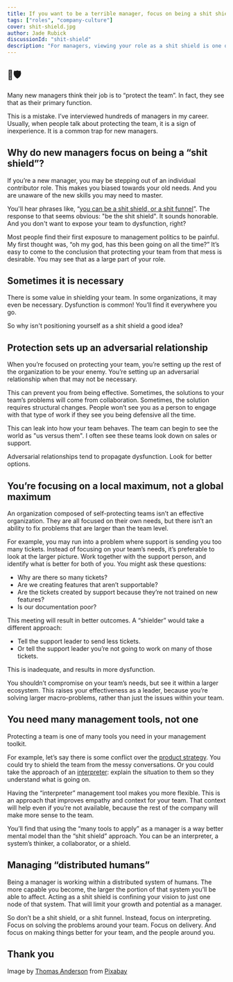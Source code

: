 ```yaml
---
title: If you want to be a terrible manager, focus on being a shit shield
tags: ["roles", "company-culture"]
cover: shit-shield.jpg
author: Jade Rubick
discussionId: "shit-shield"
description: "For managers, viewing your role as a shit shield is one of the most common early mistakes. Learn the dangers of being a shit shield, and what to do instead."
---
```


## 💩🛡️

Many new managers think their job is to “protect the team”. In fact, they see that as their primary function. 

This is a mistake. I’ve interviewed hundreds of managers in my career. Usually, when people talk about protecting the team, it is a sign of inexperience. It is a common trap for new managers.

<re-img src="shit-shield.jpg"></re-img>

## Why do new managers focus on being a “shit shield”?

If you’re a new manager, you may be stepping out of an individual contributor role. This makes you biased towards your old needs. And you are unaware of the new skills you may need to master. 

You'll hear phrases like, “[you can be a shit shield, or a shit funnel](https://techcrunch.com/2010/03/14/key-to-gmail/)”. The response to that seems obvious: "be the shit shield". It sounds honorable. And you don't want to expose your team to dysfunction, right?

<re-img src="good-person.png" width="40%"></re-img>

Most people find their first exposure to management politics to be painful. My first thought was, “oh my god, has this been going on all the time?” It’s easy to come to the conclusion that protecting your team from that mess is desirable. You may see that as a large part of your role. 

## Sometimes it is necessary

There is some value in shielding your team. In some organizations, it may even be necessary. Dysfunction is common! You’ll find it everywhere you go. 

So why isn't positioning yourself as a shit shield a good idea?

## Protection sets up an adversarial relationship

When you’re focused on protecting your team, you’re setting up the rest of the organization to be your enemy. You’re setting up an adversarial relationship when that may not be necessary. 

This can prevent you from being effective. Sometimes, the solutions to your team’s problems will come from collaboration. Sometimes, the solution requires structural changes. People won’t see you as a person to engage with that type of work if they see you being defensive all the time. 

<re-img src="stay-back.png" width="40%"></re-img>

This can leak into how your team behaves. The team can begin to see the world as "us versus them". I often see these teams look down on sales or support. 

Adversarial relationships tend to propagate dysfunction. Look for better options.

## You’re focusing on a local maximum, not a global maximum

An organization composed of self-protecting teams isn’t an effective organization. They are all focused on their own needs, but there isn’t an ability to fix problems that are larger than the team level. 

<re-img src="teams.png" width="40%"></re-img>

For example, you may run into a problem where support is sending you too many tickets. Instead of focusing on your team’s needs, it’s preferable to look at the larger picture. Work together with the support person, and identify what is better for both of you. You might ask these questions:

* Why are there so many tickets? 
* Are we creating features that aren’t supportable? 
* Are the tickets created by support because they’re not trained on new features? 
* Is our documentation poor? 

This meeting will result in better outcomes. A “shielder” would take a different approach:

* Tell the support leader to send less tickets.
* Or tell the support leader you’re not going to work on many of those tickets.

This is inadequate, and results in more dysfunction. 

You shouldn’t compromise on your team’s needs, but see it within a larger ecosystem. This raises your effectiveness as a leader, because you’re solving larger macro-problems, rather than just the issues within your team. 

## You need many management tools, not one

Protecting a team is one of many tools you need in your management toolkit. 

<re-img src="hammer.png" width="40%"></re-img>

For example, let’s say there is some conflict over the [product strategy](/product-strategy/). You could try to shield the team from the messy conversations. Or you could take the approach of an <span style="text-decoration:underline;">interpreter</span>: explain the situation to them so they understand what is going on. 

Having the “interpreter” management tool makes you more flexible. This is an approach that improves empathy and context for your team. That context will help even if you’re not available, because the rest of the company will make more sense to the team. 

You’ll find that using the “many tools to apply” as a manager is a way better mental model than the “shit shield” approach. You can be an interpreter, a system’s thinker, a collaborator, or a shield. 


## Managing “distributed humans”

Being a manager is working within a distributed system of humans. The more capable you become, the larger the portion of that system you’ll be able to affect. Acting as a shit shield is confining your vision to just one node of that system. That will limit your growth and potential as a manager. 

So don’t be a shit shield, or a shit funnel. Instead, focus on interpreting. Focus on solving the problems around your team. Focus on delivery. And focus on making things better for your team, and the people around you. 

## Thank you

Image by <a href="https://pixabay.com/users/literarytitan-6200660/">Thomas Anderson</a> from <a href="https://pixabay.com/">Pixabay</a>